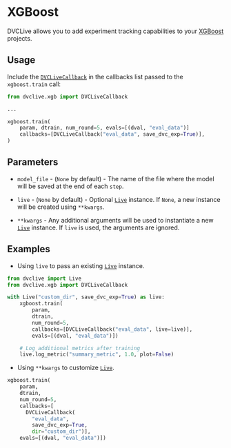 # XGBoost

DVCLive allows you to add experiment tracking capabilities to your
[XGBoost](https://xgboost.ai/) projects.

## Usage

Include the
[`DVCLiveCallback`](https://github.com/iterative/dvclive/blob/main/src/dvclive/xgb.py)
in the callbacks list passed to the `xgboost.train` call:

```python
from dvclive.xgb import DVCLiveCallback

...

xgboost.train(
    param, dtrain, num_round=5, evals=[(dval, "eval_data")]
    callbacks=[DVCLiveCallback("eval_data", save_dvc_exp=True)],
)
```

## Parameters

- `model_file` - (`None` by default) - The name of the file where the model will
  be saved at the end of each `step`.

- `live` - (`None` by default) - Optional [`Live`] instance. If `None`, a new
  instance will be created using `**kwargs`.

- `**kwargs` - Any additional arguments will be used to instantiate a new
  [`Live`] instance. If `live` is used, the arguments are ignored.

## Examples

- Using `live` to pass an existing [`Live`] instance.

```python
from dvclive import Live
from dvclive.xgb import DVCLiveCallback

with Live("custom_dir", save_dvc_exp=True) as live:
    xgboost.train(
        param,
        dtrain,
        num_round=5,
        callbacks=[DVCLiveCallback("eval_data", live=live)],
        evals=[(dval, "eval_data")])

    # Log additional metrics after training
    live.log_metric("summary_metric", 1.0, plot=False)
```

- Using `**kwargs` to customize [`Live`].

```python
xgboost.train(
    param,
    dtrain,
    num_round=5,
    callbacks=[
      DVCLiveCallback(
        "eval_data",
        save_dvc_exp=True,
        dir="custom_dir")],
    evals=[(dval, "eval_data")])
```

[`live`]: /doc/dvclive/live
